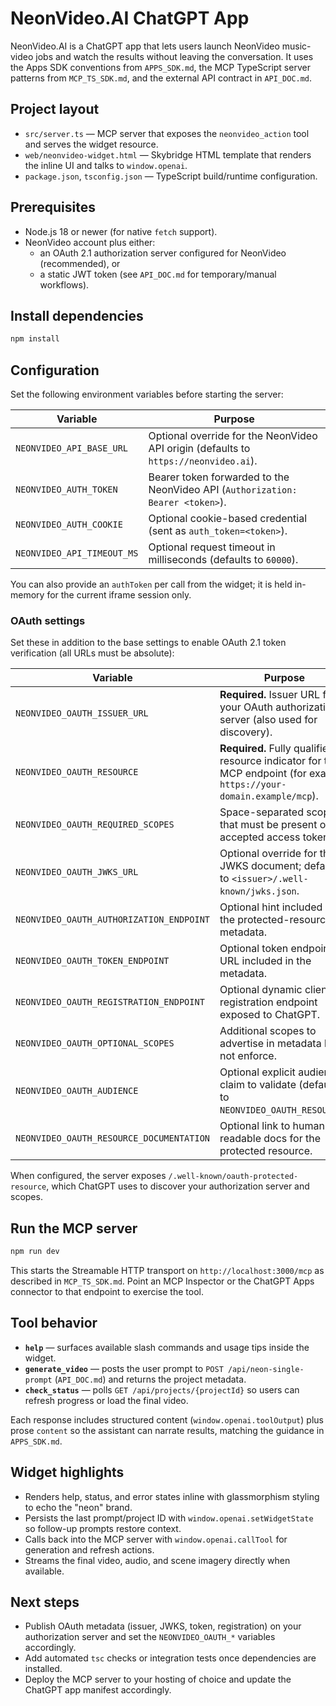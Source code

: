 # NeonVideo.AI ChatGPT App

NeonVideo.AI is a ChatGPT app that lets users launch NeonVideo music-video jobs and watch the results without leaving the conversation. It uses the Apps SDK conventions from `APPS_SDK.md`, the MCP TypeScript server patterns from `MCP_TS_SDK.md`, and the external API contract in `API_DOC.md`.
 
## Project layout

- `src/server.ts` &mdash; MCP server that exposes the `neonvideo_action` tool and serves the widget resource.
- `web/neonvideo-widget.html` &mdash; Skybridge HTML template that renders the inline UI and talks to `window.openai`.
- `package.json`, `tsconfig.json` &mdash; TypeScript build/runtime configuration.

## Prerequisites

- Node.js 18 or newer (for native `fetch` support).
- NeonVideo account plus either:
  - an OAuth 2.1 authorization server configured for NeonVideo (recommended), or
  - a static JWT token (see `API_DOC.md` for temporary/manual workflows).

## Install dependencies

```bash
npm install
```
 
## Configuration

Set the following environment variables before starting the server:

| Variable | Purpose |
| --- | --- |
| `NEONVIDEO_API_BASE_URL` | Optional override for the NeonVideo API origin (defaults to `https://neonvideo.ai`). |
| `NEONVIDEO_AUTH_TOKEN` | Bearer token forwarded to the NeonVideo API (`Authorization: Bearer <token>`). |
| `NEONVIDEO_AUTH_COOKIE` | Optional cookie-based credential (sent as `auth_token=<token>`). |
| `NEONVIDEO_API_TIMEOUT_MS` | Optional request timeout in milliseconds (defaults to `60000`). |

You can also provide an `authToken` per call from the widget; it is held in-memory for the current iframe session only.

### OAuth settings

Set these in addition to the base settings to enable OAuth 2.1 token verification (all URLs must be absolute):

| Variable | Purpose |
| --- | --- |
| `NEONVIDEO_OAUTH_ISSUER_URL` | **Required.** Issuer URL for your OAuth authorization server (also used for discovery). |
| `NEONVIDEO_OAUTH_RESOURCE` | **Required.** Fully qualified resource indicator for this MCP endpoint (for example `https://your-domain.example/mcp`). |
| `NEONVIDEO_OAUTH_REQUIRED_SCOPES` | Space-separated scopes that must be present on accepted access tokens. |
| `NEONVIDEO_OAUTH_JWKS_URL` | Optional override for the JWKS document; defaults to `<issuer>/.well-known/jwks.json`. |
| `NEONVIDEO_OAUTH_AUTHORIZATION_ENDPOINT` | Optional hint included in the protected-resource metadata. |
| `NEONVIDEO_OAUTH_TOKEN_ENDPOINT` | Optional token endpoint URL included in the metadata. |
| `NEONVIDEO_OAUTH_REGISTRATION_ENDPOINT` | Optional dynamic client registration endpoint exposed to ChatGPT. |
| `NEONVIDEO_OAUTH_OPTIONAL_SCOPES` | Additional scopes to advertise in metadata but not enforce. |
| `NEONVIDEO_OAUTH_AUDIENCE` | Optional explicit audience claim to validate (defaults to `NEONVIDEO_OAUTH_RESOURCE`). |
| `NEONVIDEO_OAUTH_RESOURCE_DOCUMENTATION` | Optional link to human-readable docs for the protected resource. |

When configured, the server exposes `/.well-known/oauth-protected-resource`, which ChatGPT uses to discover your authorization server and scopes.

## Run the MCP server

```bash
npm run dev
```

This starts the Streamable HTTP transport on `http://localhost:3000/mcp` as described in `MCP_TS_SDK.md`. Point an MCP Inspector or the ChatGPT Apps connector to that endpoint to exercise the tool.

## Tool behavior

- **`help`** &mdash; surfaces available slash commands and usage tips inside the widget.
- **`generate_video`** &mdash; posts the user prompt to `POST /api/neon-single-prompt` (`API_DOC.md`) and returns the project metadata.
- **`check_status`** &mdash; polls `GET /api/projects/{projectId}` so users can refresh progress or load the final video.

Each response includes structured content (`window.openai.toolOutput`) plus prose `content` so the assistant can narrate results, matching the guidance in `APPS_SDK.md`.

## Widget highlights

- Renders help, status, and error states inline with glassmorphism styling to echo the "neon" brand.
- Persists the last prompt/project ID with `window.openai.setWidgetState` so follow-up prompts restore context.
- Calls back into the MCP server with `window.openai.callTool` for generation and refresh actions.
- Streams the final video, audio, and scene imagery directly when available.

## Next steps

- Publish OAuth metadata (issuer, JWKS, token, registration) on your authorization server and set the `NEONVIDEO_OAUTH_*` variables accordingly.
- Add automated `tsc` checks or integration tests once dependencies are installed.
- Deploy the MCP server to your hosting of choice and update the ChatGPT app manifest accordingly.




